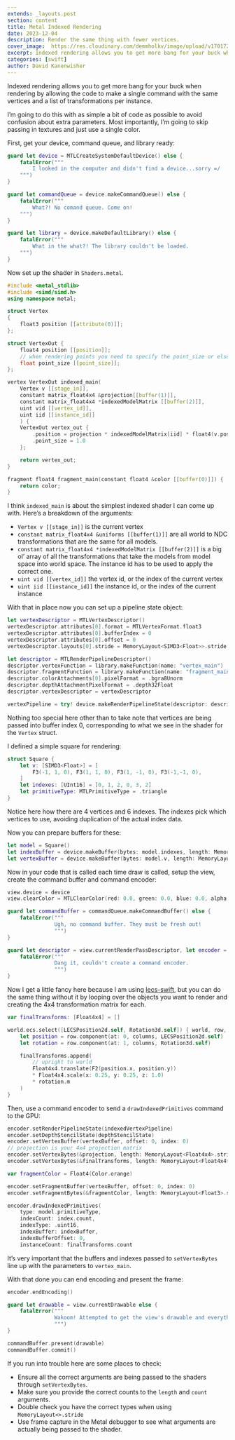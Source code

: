 ```yaml
---
extends: _layouts.post
section: content
title: Metal Indexed Rendering
date: 2023-12-04
description: Render the same thing with fewer vertices.
cover_image:  https://res.cloudinary.com/demmholkv/image/upload/v1701722430/blog/indexed-rendering.png
excerpt: Indexed rendering allows you to get more bang for your buck when rendering by allowing the code to make a single command with the same vertices and a list of transformations per instance.
categories: [swift]
author: David Kanenwisher
---
```


Indexed rendering allows you to get more bang for your buck when rendering by allowing the code to make a single command with the same vertices and a list of transformations per instance.

I’m going to do this with as simple a bit of code as possible to avoid confusion about extra parameters. Most importantly, I’m going to skip passing in textures and just use a single color.

First, get your device, command queue, and library ready:

```swift
guard let device = MTLCreateSystemDefaultDevice() else {
    fatalError("""
        I looked in the computer and didn't find a device...sorry =/
    """)
}

guard let commandQueue = device.makeCommandQueue() else {
    fatalError("""
        What?! No comand queue. Come on!
    """)
}

guard let library = device.makeDefaultLibrary() else {
    fatalError("""
        What in the what?! The library couldn't be loaded.
    """)
}

```

Now set up the shader in `Shaders.metal`.

```cpp
#include <metal_stdlib>
#include <simd/simd.h>
using namespace metal;

struct Vertex
{
    float3 position [[attribute(0)]];
};

struct VertexOut {
    float4 position [[position]];
    // when rendering points you need to specify the point_size or else it grabs it from a random place.
    float point_size [[point_size]];
};

vertex VertexOut indexed_main(
    Vertex v [[stage_in]],
    constant matrix_float4x4 &projection[[buffer(1)]],
    constant matrix_float4x4 *indexedModelMatrix [[buffer(2)]],
    uint vid [[vertex_id]],
    uint iid [[instance_id]]
    ) {
    VertexOut vertex_out {
        .position = projection * indexedModelMatrix[iid] * float4(v.position, 1),
        .point_size = 1.0
    };

    return vertex_out;
}

fragment float4 fragment_main(constant float4 &color [[buffer(0)]]) {
    return color;
}
```

I think `indexed_main` is about the simplest indexed shader I can come up with. Here’s a breakdown of the arguments:
* `Vertex v [[stage_in]]` is the current vertex
* `constant matrix_float4x4 &uniforms [[buffer(1)]]` are all world to NDC transformations that are the same for all models.
* `constant matrix_float4x4 *indexedModelMatrix [[buffer(2)]]` is a big ol’ array of all the transformations that take the models from model space into world space. The instance id has to be used to apply the correct one.
* `uint vid [[vertex_id]]` the vertex id, or the index of the current vertex
* `uint iid [[instance_id]]` the instance id, or the index of the current instance

With that in place now you can set up a pipeline state object:
```swift
let vertexDescriptor = MTLVertexDescriptor()
vertexDescriptor.attributes[0].format = MTLVertexFormat.float3
vertexDescriptor.attributes[0].bufferIndex = 0
vertexDescriptor.attributes[0].offset = 0
vertexDescriptor.layouts[0].stride = MemoryLayout<SIMD3<Float>>.stride

let descriptor = MTLRenderPipelineDescriptor()
descriptor.vertexFunction = library.makeFunction(name: "vertex_main")
descriptor.fragmentFunction = library.makeFunction(name: "fragment_main")
descriptor.colorAttachments[0].pixelFormat = .bgra8Unorm
descriptor.depthAttachmentPixelFormat = .depth32Float
descriptor.vertexDescriptor = vertexDescriptor

vertexPipeline = try! device.makeRenderPipelineState(descriptor: descriptor)
```

Nothing too special here other than to take note that vertices are being passed into buffer index 0, corresponding to what we see in the shader for the `Vertex` struct.

I defined a simple square for rendering:
```swift
struct Square {
    let v: [SIMD3<Float>] = [
        F3(-1, 1, 0), F3(1, 1, 0), F3(1, -1, 0), F3(-1,-1, 0),
    ]
    let indexes: [UInt16] = [0, 1, 2, 0, 3, 2]
    let primitiveType: MTLPrimitiveType = .triangle
}
```

Notice here how there are 4 vertices and 6 indexes. The indexes pick which vertices to use, avoiding duplication of the actual index data.

Now you can prepare buffers for these:
```swift
let model = Square()
let indexBuffer = device.makeBuffer(bytes: model.indexes, length: MemoryLayout<UInt16>.stride * model.indexes.count)!
let vertexBuffer = device.makeBuffer(bytes: model.v, length: MemoryLayout<Float3>.stride * model.v.count, options: [])
```

Now in your code that is called each time draw is called, setup the view, create the command buffer and command encoder:
```swift
view.device = device
view.clearColor = MTLClearColor(red: 0.0, green: 0.0, blue: 0.0, alpha: 0.0)

guard let commandBuffer = commandQueue.makeCommandBuffer() else {
    fatalError("""
               Ugh, no command buffer. They must be fresh out!
               """)
}

guard let descriptor = view.currentRenderPassDescriptor, let encoder = commandBuffer.makeRenderCommandEncoder(descriptor: descriptor) else {
    fatalError("""
               Dang it, couldn't create a command encoder.
               """)
}
```

Now I get a little fancy here because I am using [lecs-swift](https://github.com/prufrock/lecs-swift), but you can do the same thing without it by looping over the objects you want to render and creating the 4x4 transformation matrix for each.
```swift
var finalTransforms: [Float4x4] = []

world.ecs.select([LECSPosition2d.self, Rotation3d.self]) { world, row, columns in
    let position = row.component(at: 0, columns, LECSPosition2d.self)
    let rotation = row.component(at: 1, columns, Rotation3d.self)

    finalTransforms.append(
        // upright to world
        Float4x4.translate(F2(position.x, position.y))
        * Float4x4.scale(x: 0.25, y: 0.25, z: 1.0)
        * rotation.m
    )
}
```

Then, use a command encoder to send a `drawIndexedPrimitives` command to the GPU:

```swift
encoder.setRenderPipelineState(indexedVertexPipeline)
encoder.setDepthStencilState(depthStencilState)
encoder.setVertexBuffer(vertexBuffer, offset: 0, index: 0)
// projection is your 4x4 projection matrix
encoder.setVertexBytes(&projection, length: MemoryLayout<Float4x4>.stride, index: 1)
encoder.setVertexBytes(&finalTransforms, length: MemoryLayout<Float4x4>.stride * finalTransforms.count, index: 2)

var fragmentColor = Float4(Color.orange)

encoder.setFragmentBuffer(vertexBuffer, offset: 0, index: 0)
encoder.setFragmentBytes(&fragmentColor, length: MemoryLayout<Float3>.stride, index: 0)

encoder.drawIndexedPrimitives(
    type: model.primitiveType,
    indexCount: index.count,
    indexType: .uint16,
    indexBuffer: indexBuffer,
    indexBufferOffset: 0,
    instanceCount: finalTransforms.count
```

It’s very important that the buffers and indexes passed to `setVertexBytes` line up with the parameters to `vertex_main`.

With that done you can end encoding and present the frame:
```swift
encoder.endEncoding()

guard let drawable = view.currentDrawable else {
    fatalError("""
               Wakoom! Attempted to get the view's drawable and everything fell apart! Boo!
               """)
}

commandBuffer.present(drawable)
commandBuffer.commit()
```

If you run into trouble here are some places to check:
* Ensure all the correct arguments are being passed to the shaders through `setVertexBytes`.
* Make sure you provide the correct counts to the `length` and `count` arguments.
* Double check you have the correct types when using `MemoryLayout<>.stride`
* Use frame capture in the Metal debugger to see what arguments are actually being passed to the shader.